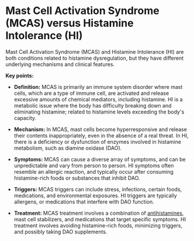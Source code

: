 # Mast Cell Activation Syndrome (MCAS) versus Histamine Intolerance (HI)

Mast Cell Activation Syndrome (MCAS) and Histamine Intolerance (HI) are both conditions related to histamine dysregulation, but they have different underlying mechanisms and clinical features.

**Key points:**

* **Definition:** MCAS is primarily an immune system disorder where mast cells, which are a type of immune cell, are activated and release excessive amounts of chemical mediators, including histamine. HI is a metabolic issue where the body has difficulty breaking down and eliminating histamine; related to histamine levels exceeding the body's capacity.

* **Mechanism:** In MCAS, mast cells become hyperresponsive and release their contents inappropriately, even in the absence of a real threat. In HI, there is a deficiency or dysfunction of enzymes involved in histamine metabolism, such as diamine oxidase (DAO).

* **Symptoms:** MCAS can cause a diverse array of symptoms, and can be unpredictable and vary from person to person. HI symptoms often resemble an allergic reaction, and typically occur after consuming histamine-rich foods or substances that inhibit DAO.

* **Triggers:** MCAS triggers can include stress, infections, certain foods, medications, and environmental exposures. HI triggers are typically allergens, or medications that interfere with DAO function.

* **Treatment:** MCAS treatment involves a combination of [antihistamines](../antihistamines/), mast cell stabilizers, and medications that target specific symptoms. HI treatment involves avoiding histamine-rich foods, minimizing triggers, and possibly taking DAO supplements.
